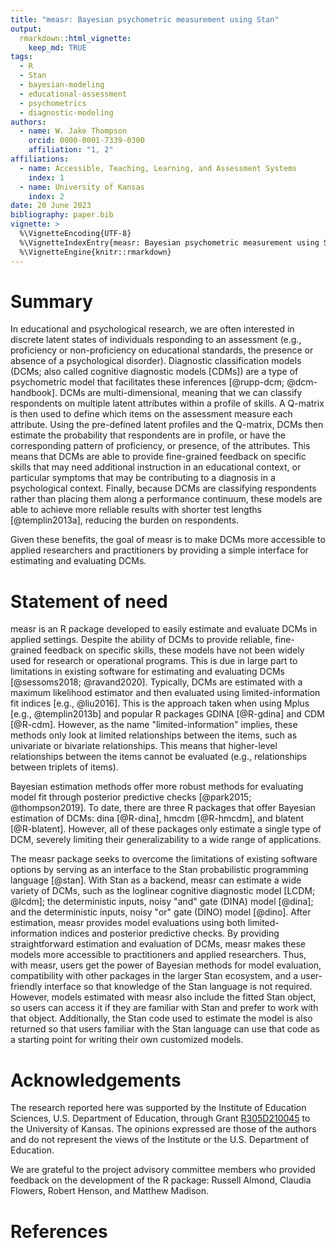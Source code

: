 ```yaml
---
title: "measr: Bayesian psychometric measurement using Stan"
output:
  rmarkdown::html_vignette:
    keep_md: TRUE
tags:
  - R
  - Stan
  - bayesian-modeling
  - educational-assessment
  - psychometrics
  - diagnostic-modeling
authors:
  - name: W. Jake Thompson
    orcid: 0000-0001-7339-0300
    affiliation: "1, 2"
affiliations:
  - name: Accessible, Teaching, Learning, and Assessment Systems
    index: 1
  - name: University of Kansas
    index: 2
date: 20 June 2023
bibliography: paper.bib
vignette: >
  %\VignetteEncoding{UTF-8}
  %\VignetteIndexEntry{measr: Bayesian psychometric measurement using Stan}
  %\VignetteEngine{knitr::rmarkdown}
---
```


# Summary

In educational and psychological research, we are often interested in discrete latent states of individuals responding to an assessment (e.g., proficiency or non-proficiency on educational standards, the presence or absence of a psychological disorder).
Diagnostic classification models (DCMs; also called cognitive diagnostic models [CDMs]) are a type of psychometric model that facilitates these inferences [@rupp-dcm; @dcm-handbook].
DCMs are multi-dimensional, meaning that we can classify respondents on multiple latent attributes within a profile of skills.
A Q-matrix is then used to define which items on the assessment measure each attribute.
Using the pre-defined latent profiles and the Q-matrix, DCMs then estimate the probability that respondents are in profile, or have the corresponding pattern of proficiency, or presence, of the attributes.
This means that DCMs are able to provide fine-grained feedback on specific skills that may need additional instruction in an educational context, or particular symptoms that may be contributing to a diagnosis in a psychological context.
Finally, because DCMs are classifying respondents rather than placing them along a performance continuum, these models are able to achieve more reliable results with shorter test lengths [@templin2013a], reducing the burden on respondents.

Given these benefits, the goal of measr is to make DCMs more accessible to applied researchers and practitioners by providing a simple interface for estimating and evaluating DCMs.

# Statement of need

measr is an R package developed to easily estimate and evaluate DCMs in applied settings.
Despite the ability of DCMs to provide reliable, fine-grained feedback on specific skills, these models have not been widely used for research or operational programs.
This is due in large part to limitations in existing software for estimating and evaluating DCMs [@sessoms2018; @ravand2020].
Typically, DCMs are estimated with a maximum likelihood estimator and then evaluated using limited-information fit indices [e.g., @liu2016].
This is the approach taken when using Mplus [e.g., @templin2013b] and popular R packages GDINA [@R-gdina] and CDM [@R-cdm].
However, as the name "limited-information" implies, these methods only look at limited relationships between the items, such as univariate or bivariate relationships.
This means that higher-level relationships between the items cannot be evaluated (e.g., relationships between triplets of items).

Bayesian estimation methods offer more robust methods for evaluating model fit through posterior predictive checks [@park2015; @thompson2019].
To date, there are three R packages that offer Bayesian estimation of DCMs: dina [@R-dina], hmcdm [@R-hmcdm], and blatent [@R-blatent].
However, all of these packages only estimate a single type of DCM, severely limiting their generalizability to a wide range of applications.

The measr package seeks to overcome the limitations of existing software options by serving as an interface to the Stan probabilistic programming language [@stan].
With Stan as a backend, measr can estimate a wide variety of DCMs, such as the loglinear cognitive diagnostic model [LCDM; @lcdm]; the deterministic inputs, noisy "and" gate (DINA) model [@dina]; and the deterministic inputs, noisy "or" gate (DINO) model [@dino].
After estimation, measr provides model evaluations using both limited-information indices and posterior predictive checks.
By providing straightforward estimation and evaluation of DCMs, measr makes these models more accessible to practitioners and applied researchers.
Thus, with measr, users get the power of Bayesian methods for model evaluation, compatibility with other packages in the larger Stan ecosystem, and a user-friendly interface so that knowledge of the Stan language is not required.
However, models estimated with measr also include the fitted Stan object, so users can access it if they are familiar with Stan and prefer to work with that object.
Additionally, the Stan code used to estimate the model is also returned so that users familiar with the Stan language can use that code as a starting point for writing their own customized models.

# Acknowledgements

The research reported here was supported by the Institute of Education Sciences, U.S. Department of Education, through Grant [R305D210045](https://ies.ed.gov/funding/grantsearch/details.asp?ID=4546) to the University of Kansas. The opinions expressed are those of the authors and do not represent the views of the Institute or the U.S. Department of Education.

We are grateful to the project advisory committee members who provided feedback on the development of the R package: Russell Almond, Claudia Flowers, Robert Henson, and Matthew Madison.

# References
